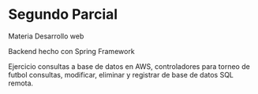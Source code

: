 # Segundo Parcial
Materia Desarrollo web

Backend hecho con Spring Framework

Ejercicio consultas a base de datos en AWS, controladores para torneo de futbol consultas, modificar, eliminar y registrar de base de datos SQL remota.

